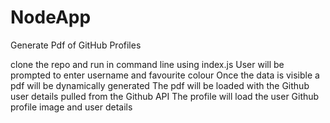 # NodeApp
Generate Pdf of GitHub Profiles

clone the repo and run in command line using index.js
User will be prompted to enter username and favourite colour
Once the data is visible a pdf will be dynamically generated 
The pdf will be loaded with the Github user details pulled from the Github API
The profile will load the user Github profile image and user details
